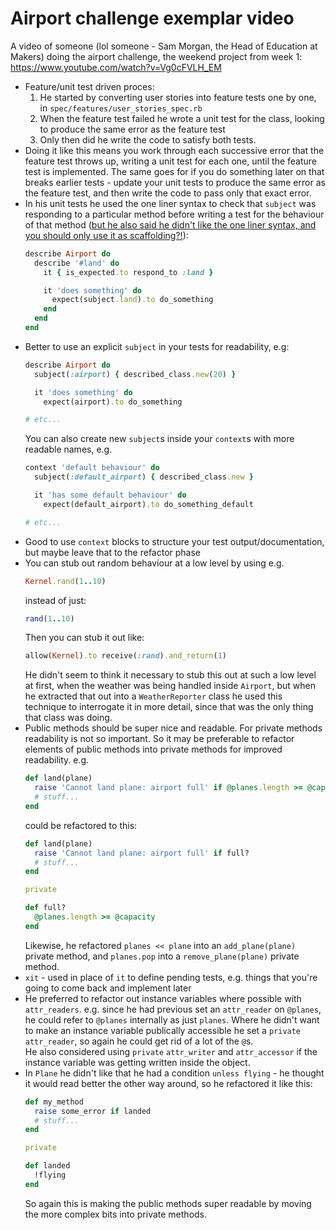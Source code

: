 # Airport challenge exemplar video

A video of someone (lol someone - Sam Morgan, the Head of Education at Makers) doing the airport challenge, the weekend project from week 1: <https://www.youtube.com/watch?v=Vg0cFVLH_EM>

- Feature/unit test driven proces:
  1. He started by converting user stories into feature tests one by one, in `spec/features/user_stories_spec.rb`
  2. When the feature test failed he wrote a unit test for the class, looking to produce the same error as the feature test
  3. Only then did he write the code to satisfy both tests.
- Doing it like this means you work through each successive error that the feature test throws up, writing a unit test for each one, until the feature test is implemented. The same goes for if you do something later on that breaks earlier tests - update your unit tests to produce the same error as the feature test, and then write the code to pass only that exact error.
- In his unit tests he used the one liner syntax to check that `subject` was responding to a particular method before writing a test for the behaviour of that method ([but he also said he didn't like the one liner syntax, and you should only use it as scaffolding?!](https://www.youtube.com/watch?v=Vg0cFVLH_EM&t=9m26s)):
  ```ruby
  describe Airport do
    describe '#land' do
      it { is_expected.to respond_to :land }

      it 'does something' do
        expect(subject.land).to do_something
      end
    end
  end
  ```
- Better to use an explicit `subject` in your tests for readability, e.g:
  ```ruby
  describe Airport do
    subject(:airport) { described_class.new(20) }

    it 'does something' do
      expect(airport).to do_something

  # etc...
  ```
  You can also create new `subject`s inside your `context`s with more readable names, e.g.
  ```ruby
  context 'default behaviour' do
    subject(:default_airport) { described_class.new }

    it 'has some default behaviour' do
      expect(default_airport).to do_something_default

  # etc...
  ```
- Good to use `context` blocks to structure your test output/documentation, but maybe leave that to the refactor phase
- You can stub out random behaviour at a low level by using e.g. 
  ```ruby
  Kernel.rand(1..10)
  ```
  instead of just:
  ```ruby
  rand(1..10)
  ```
  Then you can stub it out like:
  ```ruby
  allow(Kernel).to receive(:rand).and_return(1)
  ```
  He didn't seem to think it necessary to stub this out at such a low level at first, when the weather was being handled inside `Airport`, but when he extracted that out into a `WeatherReporter` class he used this technique to interrogate it in more detail, since that was the only thing that class was doing. 
- Public methods should be super nice and readable. For private methods readability is not so important. So it may be preferable to refactor elements of public methods into private methods for improved readability. e.g.
  ```ruby
  def land(plane)
    raise 'Cannot land plane: airport full' if @planes.length >= @capacity
    # stuff...
  end
  ```
  could be refactored to this:
  ```ruby
  def land(plane)
    raise 'Cannot land plane: airport full' if full?
    # stuff...
  end

  private

  def full?
    @planes.length >= @capacity
  end
  ```
  Likewise, he refactored `planes << plane` into an `add_plane(plane)` private method, and `planes.pop` into a `remove_plane(plane)` private method.
- `xit` - used in place of `it` to define pending tests, e.g. things that you're going to come back and implement later
- He preferred to refactor out instance variables where possible with `attr_readers`. e.g.  since he had previous set an `attr_reader` on `@planes`, he could refer to `@planes` internally as just `planes`. Where he didn't want to make an instance variable publically accessible he set a `private` `attr_reader`, so again he could get rid of a lot of the `@`s.  
He also considered using `private` `attr_writer` and `attr_accessor` if the instance variable was getting written inside the object.
- In `Plane` he didn't like that he had a condition `unless flying` - he thought it would read better the other way around, so he refactored it like this:
  ```ruby
  def my_method
    raise some_error if landed
    # stuff...
  end

  private

  def landed
    !flying
  end
  ```
  So again this is making the public methods super readable by moving the more complex bits into private methods.